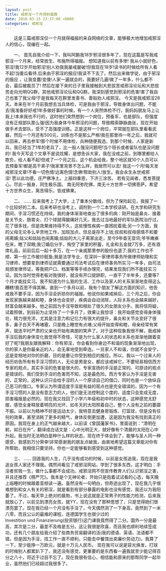 ```yaml
---
layout: post
title: 戒邪淫一个月得到福报
date: 2016-03-15 23:37:00 +0800
categories: 戒邪淫
---
```


　　这是三篇戒邪淫仅一个月就得福报的来自网络的文章，能够极大地增加戒邪淫人的信心，现编在一起。
　　一、 首先自我介绍一下，我叫阿鹏我18岁邪淫很多年了，现在这篇是写我戒邪淫一个月来，经常放生、布施所得福报。 想知道我以前有多惨! 我从小就好色，邪淫!我12岁开始邪淫!别人劝我我屡戒屡破!但我现在18岁!读书的时候给所有人看不起!当傻瓜看待.后来由于邪淫的报应!我读不下去了。然后出来做学徒，由于邪淫的报应 ，让我变蠢!变傻!人家一遍就会的，我要好几遍!做了一年多，什么都不会，最后被裁员了! 然后在接下来的日子里我接触到大悲拔苦戒邪淫论坛和大悲拔苦走向光明QQ群，其他戒邪淫论坛和QQ群。我深刻感觉到邪淫的危害!害了我自己也害了我父母!于是我每天在群里发善书、善贴劝人戒邪淫。 今天是我戒邪淫28天。本来在半个月前我想去当兵体检，可是我由于邪淫，导致身体出问题，不能去!我准备好好戒1年多做好事的时候，有一个人突然体检不行，我妈妈朋友马上让我上!本来我也不行的，这时他们突然想到一个岗位，预备军，也是部队，但强度没有正规部队那么强!因为我身体今年邪淫的问题，导致精索静脉曲张，现在开始做手术去部队，受不了高强度训练。正是这样一个岗位，平常就在部队里看看武器，然后一个月还有500元，训练也不是那么严格!我在那里待一年之后，我就可以回来，再去参军!那个时候不用体检，兵种随便我选，到那个时候，人家是新兵，我已经当了1年的老兵了，比一般人强没问题吧!当个班长或者留队也是没问题的! 我今天写这个文章不是说炫耀，是想告诉大家，我在没戒之前，到哪里都给人欺负，给人看不起!但戒了一个月之后，这个机会给我，整个地区就10个人员可以去预备军!都是高干弟子!我家里背景不怎么样，我居然可以去! 我这一个月!每天发戒邪淫文章!不看一切色情!远离色情!念佛!帮助别人!放生。我会永生永世戒邪淫! 愿以此功德，庄严佛净土。上报四重恩，下济三涂苦。 若有见闻者，悉发菩提心。尽此一报身，同生极乐国。 南无阿弥陀佛，南无十方世界一切佛菩萨。希望十方世界众生，离苦得乐，皆成佛果。
　　二、 …… 后来我考上了大学，上了重本分数线，但为了保险起见，我报了一个比较好的二本。后来考研也没考上，调剂到一个二本学校读研。在大学和研究生期间，手淫习惯还在持续。我的身体渐渐地查出了很多的病：刚开始是鼻炎、接着是关节炎、肠胃炎、打个球就得酸痛好几天。我去过当地最好的军队医院治疗过，花了很多钱，但是效果维持得不久，这些慢性疾病一直困扰着我;另一个方面，我的父母无论多么辛苦地工作，加班加点，但总是存不上钱;叔叔和叔母感情不和要闹离婚;姑父和姑姑也闹离婚;姑姑的大儿子离家出走，至今9年杳无音讯;爷爷瘫痪在床，瞎了双眼;我订婚后分手，掏空了家里的积蓄，礼金和五金就7万多，还有酒席礼品，前前后后一起十多万，在一个亲戚那里参的股份也退了;我的工作也不顺，第一份工作被炒鱿鱼;我是法学专业，在深圳一家律师事务所做律师助理和实习律师，想要拿到律师证就需要通过司法考试后在律师事务所实习一年多，由司法局颁发律师证，等我把户口、档案等等手续办理完，结果发现我们所不能挂实习证。因为当时觉得老板对我很好，就没有开口提辞职，一直干了半年多，还要等7个月才能挂实习。我不知道为什么我的生活、工作以及家人的关系渐渐地变得这么糟糕!我百思不得其解。直到一个多月以前，我有个朋友了解这方面的知识，他告戒我不要手淫，因为手淫会折损你的福报。他说你如果戒掉后，三个月之后，你会发现家族越来越和睦，身体也会变好，疾病会自动消除，人际关系也会越来越好，财富会越来越多。他之前因为手淫导致和相处了很久的女朋友分手。我将信将疑，试着照做，到目前为止坚持了一个多月了，效果让我惊讶：我开始感觉变得身体强壮，精力很充沛，尤其是注意力和记忆力有很大的提升，鼻炎和关节炎变好了很多，鼻子白天不再堵塞，只是晚上睡觉有点堵;父母开始变得和睦，母亲经常有笑声，就连平时严肃的父亲也开始有爽朗的笑声了。对于这种现象我很不解，我戒掉手淫后我的身体变化我觉得不奇怪，可是为什么家人的状态和关系也渐渐地跟着变好了呢?我朋友跟我解释：你有邪淫，你会看到你身边不和谐的现象渐渐地出现，你的家人是你最亲近的人，会无辜地受到牵连。一旦家人不和谐，你就不会安宁，这是变相地对你的折磨，目的是要让你受到相应的报应。所以，我以一个过来人的经历劝告所有有手淫习惯的人，无论是男是女，都应该戒掉它，不要轻易相信西方专家的观点，其实手淫的危害是很大的，专家宣扬的手淫是正常的、可原谅的观点是错误的。我们受到手淫的危害而不知，这是最危险。西方专家认为手淫是无害的，正常的，这种认识只会给手淫的人一个原谅自己的借口，同时也是一个放纵自己恶习的借口。专家认为所谓适度手淫是有益的观点也是完全错误的，因为一个有手淫习惯的人是没有意志力的人，他们是无法控制这个度的，适度只会变成无度，损害福报是必然的。现在我又找回了小学六年级和初中时的状态，这种感觉太舒服，感觉全身释放着明亮的光环，如冬天的太阳照着自己，整个人没有之前的萎靡不振。以前以为精神不好是运动太少，我特意去健身房锻炼、打篮球，但是没有任何的效果，甚至消耗了更多的精气，身体反倒更加遭，这是因为我没有找到真正的原因。我现在身上的正气越来越大，以前读《曾国藩家书》，里面说到：“清明在躬，如日在升”，翻译成白话文是：心中光明正大，就好像有个清晨的太阳在心中升起。我当时无法明白是种什么样的状态，现在终于体会到了，能够与圣人同一种感受，我感到万分荣幸!非常感谢我的朋友点破我，由衷地希望这篇文章能对你有所帮助，我相信只要坚持，你也一定能够看到感受到这种感觉。
　　三、 ...... 回首我的人生，几乎没有成功的时候，以前是女孩追我，现在是我追女孩人家还不理我。偶然间看见了戒邪淫网站，学到了很多东西，这才明白：手淫者贫贱一生，做什么事都不会成功。戒邪淫网不但宣传教育人们认识邪淫之害，并且还推荐《楞严咒》。我本是个无神论者，开始只是抱着试试看的心态，每天晚上临睡的时候跟着音频读一遍。虽然没有一句明白，但奇迹出现了，现在我几乎很难想到和女人有关的邪淫，就是看到有部分暴露的电影也没有感觉，我还以为我阳萎了。不过，每天早上绝对的晨勃，书上说这就是正常男子的性能力检测，后来我就放心了，以前见到漂亮女孩，就YY，现在没有了那种思想了，只是觉得她们很漂亮罢了。现在我已经一个月没有手淫了，今天偶然测了一下身高，竟然到了一米八零，而且公认的最难的课程，连德国学生也很少过的Investition und Finanzierung(投资银行)这门课我竟然得了二分。国外一分是最高，其次是二分，最差不及格是五分。这让我很是欣喜，而且我也顺利地续签成功，还有几个朋友给我介绍了些商务贸易翻译的活(我的德语、英语、法语都不错，但是因为手淫，找工作一直不顺利，只能去中餐馆出卖廉价劳动力)。我算了一下，至少能挣一万欧元，就是十万元人民币。 现在我可以说是容光焕发，打球的时候别人都累趴下了，我还没有感觉，更重要的是东西看一遍我就至少能记得百分之八十，将近于过目不忘了。现在我很有信心，相信能和原来的那帮同学一起毕业，虽然他们已经超过我很多了。